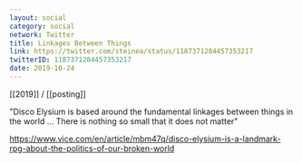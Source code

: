 ```yaml
---
layout: social
category: social
network: Twitter
title: Linkages Between Things
link: https://twitter.com/steinea/status/1187371284457353217
twitterID: 1187371284457353217
date: 2019-10-24
---
```


[[2019]] / [[posting]]

"Disco Elysium is based around the fundamental linkages between things in the world ... There is nothing so small that it does not matter"

<https://www.vice.com/en/article/mbm47q/disco-elysium-is-a-landmark-rpg-about-the-politics-of-our-broken-world>

